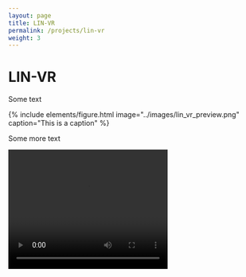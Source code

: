 ```yaml
---
layout: page
title: LIN-VR
permalink: /projects/lin-vr
weight: 3
---
```


# **LIN-VR**
Some text

{% include elements/figure.html image="../images/lin_vr_preview.png" caption="This is a caption" %}

Some more text

<video width="320" height="240" controls>
  <source src="../videos/lin_vr_clip1.mp4" type="video/mp4">
</video>